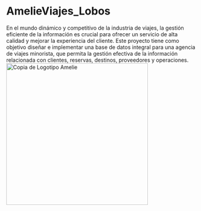 # AmelieViajes_Lobos
En el mundo dinámico y competitivo de la industria de viajes, la gestión eficiente de la información es crucial para ofrecer un servicio de alta calidad y mejorar la experiencia del cliente. Este proyecto tiene como objetivo diseñar e implementar una base de datos integral para una agencia de viajes minorista, que permita la gestión efectiva de la información relacionada con clientes, reservas, destinos, proveedores y operaciones.
<img width="375" alt="Copia de Logotipo Amelie" src="https://github.com/user-attachments/assets/3c414992-cd93-4fa9-a4a6-f85b39d54fe6">
